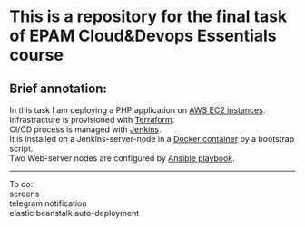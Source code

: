 This is a repository for the final task of EPAM Cloud&Devops Essentials course
=============
Brief annotation:
---------------------------------------
In this task I am deploying a PHP application on [AWS EC2 instances](https://aws.amazon.com/ec2/).\
Infrastracture is provisioned with [Terraform](https://www.terraform.io/).\
CI/CD process is managed with [Jenkins](https://www.jenkins.io/).\
It is installed on a Jenkins-server-node in a [Docker container](https://www.docker.com/) by a bootstrap script.\
Two Web-server nodes are configured by [Ansible playbook](https://www.ansible.com/).
________________________
To do:\
screens\
telegram notification\
elastic beanstalk auto-deployment
